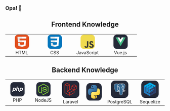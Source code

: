 ### Opa! 👋

<h2 align="center">Frontend Knowledge</h2>

<table align="center">
  <tr> 
     <td align="center" width="90">
      <img src="https://github.com/tandpfun/skill-icons/blob/main/icons/HTML.svg" width="45" height="45" alt="html" />
      <br>HTML
    </td>
    <td align="center" width="90">
      <img src="https://github.com/tandpfun/skill-icons/blob/main/icons/CSS.svg" width="45" height="45" alt="css" />
      <br>CSS
    </td>
     <td align="center" width="90">
      <img src="https://github.com/tandpfun/skill-icons/blob/main/icons/JavaScript.svg" width="45" height="45" alt="JavaScript" />
      <br>JavaScript
    </td>
    <td align="center" width="90">
      <img src="https://github.com/tandpfun/skill-icons/blob/main/icons/VueJS-Dark.svg" width="45" height="45" alt="Vue.js" />
      <br>Vue.js
    </td>
  </tr>
</table>


<h2 align="center">Backend Knowledge</h2>

<table align="center">
    <tr>
       <td align="center" width="90">
      <img src="https://github.com/tandpfun/skill-icons/blob/main/icons/PHP-Dark.svg" width="45" height="45" alt="PHP" />
      <br>PHP
    </td>
    <td align="center" width="90">
      <img src="https://github.com/tandpfun/skill-icons/blob/main/icons/NodeJS-Dark.svg" width="45" height="45" alt="NodeJS" />
      <br>NodeJS
    </td>
    <td align="center" width="90">
      <img src="https://github.com/tandpfun/skill-icons/blob/main/icons/Laravel-Dark.svg" alt="Laravel" width="55" height="55" />
      <br>Laravel
    </td>
      <td align="center" width="90">
      <img src="https://github.com/tandpfun/skill-icons/blob/main/icons/Python-Dark.svg" alt="Python" width="55" height="55" />
      <brPython
    </td>
    <td align="center" width="90">
      <img src="https://github.com/tandpfun/skill-icons/blob/main/icons/PostgreSQL-Dark.svg" alt="PostgreSQL" width="55" height="55" />
      <br>PostgreSQL
    </td>
    <td align="center" width="90">
      <img src="https://github.com/tandpfun/skill-icons/blob/main/icons/Sequelize-Dark.svg" alt="Sequelize" width="55" height="55" />
      <br>Sequelize
    </td>
  </tr>
</table>
